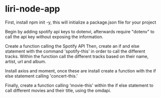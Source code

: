 # liri-node-app
First, install npm init -y, this will initialize a package.json file for your project

Begin by adding spotify api keys to dotenvi, afterwards require "dotenv" to call the api key without exposing the information. 

Create a function calling the Spotify API 
Then, create an if and else statement with the command 'spotify-this' in order to call the different tracks. 
Within the function call the different tracks based on their name, artist, url and album. 

Install axios and moment, once these are install create a function  with the if else statement calling 'concert-this.'

Finally, create a function calling 'movie-this' within the if else statement to call different movies and their title, using the omdapi. 


